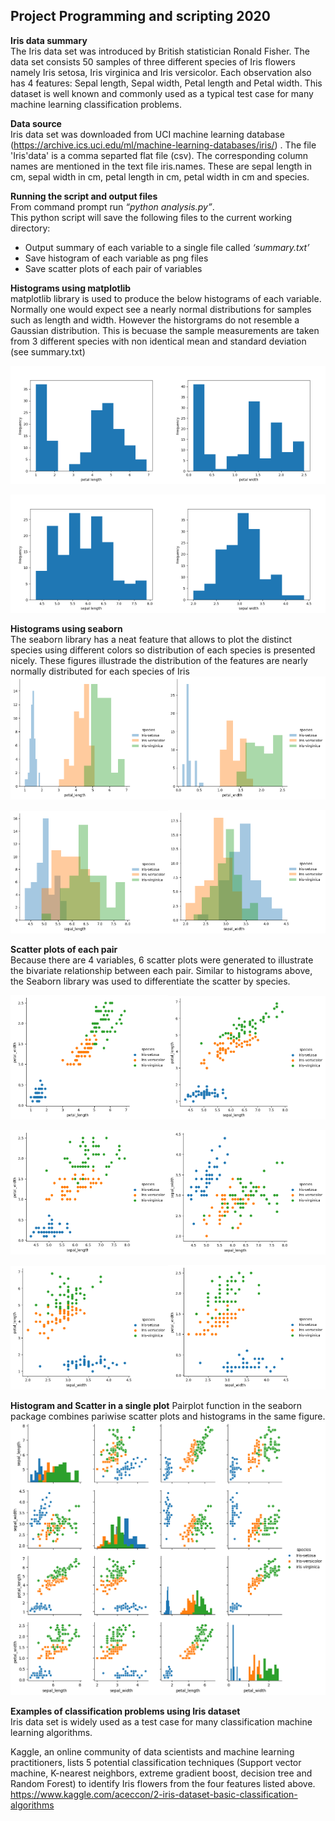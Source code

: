 ## Project Programming and scripting 2020

**Iris data summary** <br>
The Iris data set was introduced by British statistician Ronald Fisher. The data set consists
50 samples of three different species of Iris flowers namely Iris setosa, Iris virginica and Iris
versicolor. Each observation also has 4 features: Sepal length, Sepal width, Petal length and
Petal width. This dataset is well known and commonly used as a typical test case for many
machine learning classification problems.

**Data source** <br>
Iris data set was downloaded from UCI machine learning database (https://archive.ics.uci.edu/ml/machine-learning-databases/iris/) . The file 'Iris'data' is a comma separted flat file (csv). The corresponding column names are mentioned in the text file iris.names. These are sepal length in cm, sepal width in cm, petal length in cm, petal width in cm and species. 

**Running the script and output files** <br>
From command prompt run *“python analysis.py”*. <br>
This python script will save the following files to the current working directory:
- Output summary of each variable to a single file called *‘summary.txt’*
- Save histogram of each variable as png files
- Save scatter plots of each pair of variables

**Histograms using matplotlib** <br>
matplotlib library is used to produce the below histograms of each variable. Normally one would expect see a nearly normal distributions for samples such as length and width. However the historgrams do not resemble a Gaussian distribution. This is becuase the sample measurements are taken from 3 different species with non identical mean and standard deviation (see summary.txt)<br>

<img src="petal_length_hist.png" alt="histogram petal length" width="50%"><img src="petal_width_hist.png" alt="histogram petal width" width="50%">

<img src="sepal_length_hist.png" alt="histogram sepal length" width="50%"><img src="sepal_width_hist.png" alt="histogram sepal width" width="50%">

**Histograms using seaborn** <br>
The seaborn library has a neat feature that allows to plot the distinct species using different colors so distribution of each species is presented nicely. These figures illustrade the distribution of the features are nearly normally distributed for each species of Iris<br>
<img src="petal_length_snshist.png" alt="histogram petal length" width="50%"><img src="petal_width_snshist.png" alt="histogram petal width" width="50%">

<img src="sepal_length_snshist.png" alt="histogram sepal length" width="50%"><img src="sepal_width_snshist.png" alt="histogram sepal width" width="50%">

**Scatter plots of each pair** <br>
Because there are 4 variables, 6 scatter plots were generated to illustrate the bivariate relationship between each pair. Similar to histograms above, the Seaborn library was used to differentiate the scatter by species. 

<img src="petal_length_vs_petal_width.png" alt="petal length vs petal width" width="50%"><img src="sepal_length_vs_petal_length.png" alt="petal length vs sepal length" width="50%">

<img src="sepal_length_vs_petal_width.png" alt="sepal length vs petal width" width="50%"><img src="sepal_length_vs_sepal_width.png" alt="sepal length vs sepal width" width="50%">

<img src="sepal_width_vs_petal_length.png" alt="sepal width vs petal length" width="50%"><img src="sepal_width_vs_petal_width.png" alt="sepal width vs petal width" width="50%">

**Histogram and Scatter in a single plot**
Pairplot function in the seaborn package combines pariwise scatter plots and histograms in the same figure. 
<img src="hist_and_scatter.png" alt="pair plot" >

**Examples of classification problems using Iris dataset** <br>
Iris data set is widely used as a test case for many classification machine learning algorithms. 

Kaggle, an online community of data scientists and machine learning practitioners, lists 5 potential classification techniques (Support vector machine, K-nearest neighbors, extreme gradient boost, decision tree and Random Forest) to identify Iris flowers from the four features listed above.
https://www.kaggle.com/aceccon/2-iris-dataset-basic-classification-algorithms
